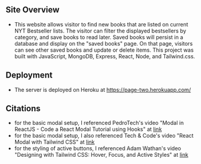 ## Site Overview
- This website allows visitor to find new books that are listed on current NYT Bestseller lists. The visitor can filter the displayed bestsellers by category, and save books to read later. Saved books will persist in a database and display on the "saved books" page. On that page, visitors can see other saved books and update or delete items. This project was built with JavaScript, MongoDB, Express, React, Node, and Tailwind.css. 

## Deployment
- The server is deployed on Heroku at https://page-two.herokuapp.com/

## Citations 
- for the basic modal setup, I referenced PedroTech's video "Modal in ReactJS - Code a React Modal Tutorial using Hooks" at [link](https://www.youtube.com/watch?v=ZCvemsUfwPQ)
- for the basic modal setup, I also referenced Tech & Code's video "React Modal with Tailwind CSS" at [link](https://www.youtube.com/watch?v=UXKt-IFgBGM)
- for the styling of active buttons, I referenced Adam Wathan's video "Designing with Tailwind CSS: Hover, Focus, and Active Styles" at [link](https://www.youtube.com/watch?v=olyRu5R1EZ4)